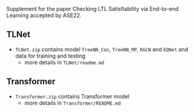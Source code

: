 Supplement for the paper Checking LTL Satisfiability via End-to-end Learning accepted by ASE22.  

## TLNet

- `TLNet.zip` contains model `TreeNN_Con`, `TreeNN_MP`, `RGCN` and `EQNet` and data for training and testing
  - more details in `TLNet/readme.md`

## Transformer

- `Transformer.zip` contains Transformer model
  - more details in `Transformer/README.md`
